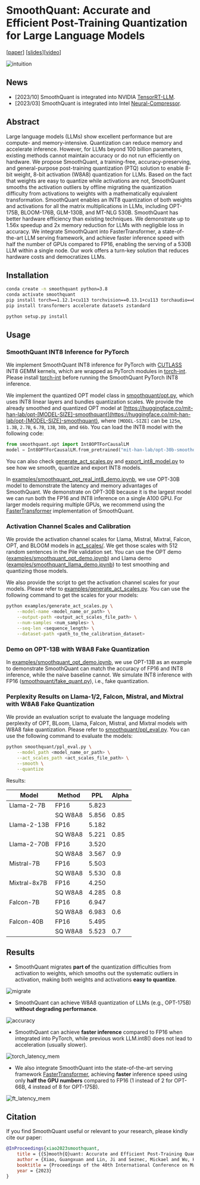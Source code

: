 # SmoothQuant: Accurate and Efficient Post-Training Quantization for Large Language Models 
[[paper](https://arxiv.org/abs/2211.10438)] [[slides](assets/SmoothQuant.pdf)][[video](https://youtu.be/U0yvqjdMfr0)]

![intuition](figures/intuition.png)

## News

- [2023/10] SmoothQuant is integrated into NVIDIA [TensorRT-LLM](https://github.com/NVIDIA/TensorRT-LLM/).
- [2023/03] SmoothQuant is integrated into Intel [Neural-Compressor](https://github.com/intel/neural-compressor).

## Abstract

Large language models (LLMs) show excellent performance but are compute- and memory-intensive.
Quantization can reduce memory and accelerate inference.
However, for LLMs beyond 100 billion parameters, existing methods cannot maintain accuracy or do not run efficiently on hardware.
We propose SmoothQuant, a training-free, accuracy-preserving, and general-purpose post-training quantization (PTQ) solution to enable 8-bit weight, 8-bit activation (W8A8) quantization for LLMs.
Based on the fact that weights are easy to quantize while activations are not, SmoothQuant smooths the activation outliers by offline migrating the quantization difficulty from activations to weights with a mathematically equivalent transformation.
SmoothQuant enables an INT8 quantization of both weights and activations for all the matrix multiplications in LLMs, including OPT-175B, BLOOM-176B, GLM-130B, and MT-NLG 530B. SmoothQuant
has better hardware efficiency than existing techniques.
We demonstrate up to 1.56x speedup and 2x memory reduction for LLMs with negligible loss in accuracy.
We integrate SmoothQuant into FasterTransformer, a state-of-the-art LLM serving framework,
and achieve faster inference speed with half the number of GPUs compared to FP16, enabling the serving of a 530B LLM within a single node. Our work offers a turn-key solution that reduces hardware costs and democratizes LLMs.

## Installation

```bash
conda create -n smoothquant python=3.8
conda activate smoothquant
pip install torch==1.12.1+cu113 torchvision==0.13.1+cu113 torchaudio==0.12.1 --extra-index-url https://download.pytorch.org/whl/cu113
pip install transformers accelerate datasets zstandard

python setup.py install
```

## Usage

### SmoothQuant INT8 Inference for PyTorch

We implement SmoothQuant INT8 inference for PyTorch with [CUTLASS](https://github.com/NVIDIA/cutlass) INT8 GEMM kernels, which are wrapped as PyTorch modules in [torch-int](https://github.com/Guangxuan-Xiao/torch-int). Please install [torch-int](https://github.com/Guangxuan-Xiao/torch-int) before running the SmoothQuant PyTorch INT8 inference.

We implement the quantized OPT model class in [smoothquant/opt.py](smoothquant/opt.py), which uses INT8 linear layers and bundles quantization scales. We provide the already smoothed and quantized OPT model at [https://huggingface.co/mit-han-lab/opt-[MODEL-SIZE]-smoothquant](https://huggingface.co/mit-han-lab/opt-[MODEL-SIZE]-smoothquant), where `[MODEL-SIZE]` can be `125m`, `1.3B`, `2.7B`, `6.7B`, `13B`, `30b`, and `66b`. You can load the INT8 model with the following code:

```python
from smoothquant.opt import Int8OPTForCausalLM
model = Int8OPTForCausalLM.from_pretrained("mit-han-lab/opt-30b-smoothquant")
```

You can also check [generate_act_scales.py](examples/generate_act_scales.py) and [export_int8_model.py](examples/export_int8_model.py) to see how we smooth, quantize and export INT8 models.

In [examples/smoothquant_opt_real_int8_demo.ipynb](examples/smoothquant_opt_real_int8_demo.ipynb), we use OPT-30B model to demonstrate the latency and memory advantages of SmoothQuant. We demonstrate on OPT-30B because it is the largest model we can run both the FP16 and INT8 inference on a single A100 GPU. For larger models requiring multiple GPUs, we recommend using the [FasterTransformer](https://github.com/NVIDIA/FasterTransformer) implementation of SmoothQuant.

### Activation Channel Scales and Calibration

We provide the activation channel scales for Llama, Mistral, Mixtral, Falcon, OPT, and BLOOM models in [act_scales/](act_scales/). We get those scales with 512 random sentences in the Pile validation set. You can use the OPT demo ([examples/smoothquant_opt_demo.ipynb](examples/smoothquant_opt_demo.ipynb)) and Llama demo ([examples/smoothquant_llama_demo.ipynb](examples/smoothquant_llama_demo.ipynb)) to test smoothing and quantizing those models.

We also provide the script to get the activation channel scales for your models. Please refer to [examples/generate_act_scales.py](examples/generate_act_scales.py). You can use the following command to get the scales for your models:

```bash
python examples/generate_act_scales.py \
    --model-name <model_name_or_path> \
    --output-path <output_act_scales_file_path> \
    --num-samples <num_samples> \
    --seq-len <sequence_length> \
    --dataset-path <path_to_the_calibration_dataset>
```

### Demo on OPT-13B with W8A8 Fake Quantization

In [examples/smoothquant_opt_demo.ipynb](examples/smoothquant_opt_demo.ipynb), we use OPT-13B as an example to demonstrate SmoothQuant can match the accuracy of FP16 and INT8 inference, while the naive baseline cannot. We simulate INT8 inference with FP16 ([smoothquant/fake_quant.py](smoothquant/fake_quant.py)), i.e., fake quantization.

### Perplexity Results on Llama-1/2, Falcon, Mistral, and Mixtral with W8A8 Fake Quantization

We provide an evaluation script to evaluate the language modeling perplexity of OPT, BLoom, Llama, Falcon, Mistral, and Mixtral models with W8A8 fake quantization. Please refer to [smoothquant/ppl_eval.py](smoothquant/ppl_eval.py). You can use the following command to evaluate the models:

```bash
python smoothquant/ppl_eval.py \
    --model_path <model_name_or_path> \
    --act_scales_path <act_scales_file_path> \
    --smooth \
    --quantize
```

Results:

| Model         | Method  | PPL   | Alpha |
|---------------|---------|-------|-------|
| Llama-2-7B    | FP16    | 5.823 |       |
|               | SQ W8A8 | 5.856 | 0.85  |
| Llama-2-13B   | FP16    | 5.182 |       |
|               | SQ W8A8 | 5.221 | 0.85  |
| Llama-2-70B   | FP16    | 3.520 |       |
|               | SQ W8A8 | 3.567 | 0.9   |
| Mistral-7B    | FP16    | 5.503 |       |
|               | SQ W8A8 | 5.530 | 0.8   |
| Mixtral-8x7B  | FP16    | 4.250 |       |
|               | SQ W8A8 | 4.285 | 0.8   |
| Falcon-7B     | FP16    | 6.947 |       |
|               | SQ W8A8 | 6.983 | 0.6   |
| Falcon-40B    | FP16    | 5.495 |       |
|               | SQ W8A8 | 5.523 | 0.7   |


## Results

- SmoothQuant migrates **part of** the quantization difficulties from activation to weights, which smooths out the systematic outliers in activation, making both weights and activations **easy to quantize**. 

![migrate](figures/migrate.jpg)

- SmoothQuant can achieve W8A8 quantization of LLMs (e.g., OPT-175B) **without degrading performance**.

![accuracy](figures/accuracy.png)

- SmoothQuant can achieve **faster inference** compared to FP16 when integrated into PyTorch, while previous work LLM.int8() does not lead to acceleration (usually slower).

![torch_latency_mem](figures/torch_latency_mem.png)

- We also integrate SmoothQuant into the state-of-the-art serving framework [FasterTransformer](https://github.com/NVIDIA/FasterTransformer), achieving **faster** inference speed using only **half the GPU numbers** compared to FP16 (1 instead of 2 for OPT-66B, 4 instead of 8 for OPT-175B).

![ft_latency_mem](figures/ft_latency_mem.png)

## Citation

If you find SmoothQuant useful or relevant to your research, please kindly cite our paper:

```bibtex
@InProceedings{xiao2023smoothquant,
    title = {{S}mooth{Q}uant: Accurate and Efficient Post-Training Quantization for Large Language Models},
    author = {Xiao, Guangxuan and Lin, Ji and Seznec, Mickael and Wu, Hao and Demouth, Julien and Han, Song},
    booktitle = {Proceedings of the 40th International Conference on Machine Learning},
    year = {2023}
}
```
